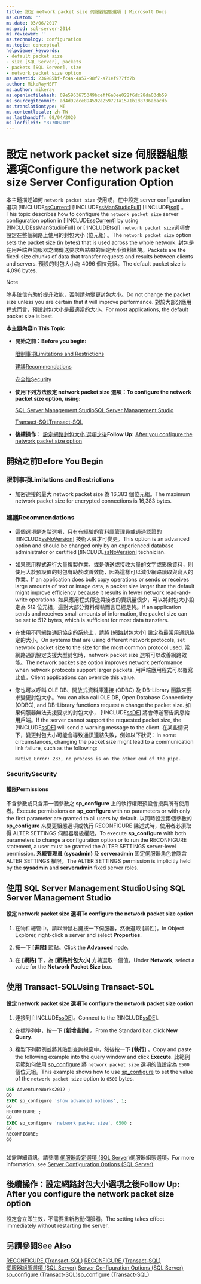 ```yaml
---
title: 設定 network packet size 伺服器組態選項 | Microsoft Docs
ms.custom: ''
ms.date: 03/06/2017
ms.prod: sql-server-2014
ms.reviewer: ''
ms.technology: configuration
ms.topic: conceptual
helpviewer_keywords:
- default packet size
- size [SQL Server], packets
- packets [SQL Server], size
- network packet size option
ms.assetid: 236985bf-fc4a-4a57-98f7-a71ef977fd7b
author: MikeRayMSFT
ms.author: mikeray
ms.openlocfilehash: 69e5963675349bceff6a0ee022f6dc28da03db59
ms.sourcegitcommit: ad4d92dce894592a259721a1571b1d8736abacdb
ms.translationtype: MT
ms.contentlocale: zh-TW
ms.lasthandoff: 08/04/2020
ms.locfileid: "87700210"
---
```

# <a name="configure-the-network-packet-size-server-configuration-option"></a><span data-ttu-id="83f82-102">設定 network packet size 伺服器組態選項</span><span class="sxs-lookup"><span data-stu-id="83f82-102">Configure the network packet size Server Configuration Option</span></span>
  <span data-ttu-id="83f82-103">本主題描述如何 `network packet size` 使用或，在中設定 server configuration 選項 [!INCLUDE[ssCurrent](../../includes/sscurrent-md.md)] [!INCLUDE[ssManStudioFull](../../includes/ssmanstudiofull-md.md)] [!INCLUDE[tsql](../../includes/tsql-md.md)] 。</span><span class="sxs-lookup"><span data-stu-id="83f82-103">This topic describes how to configure the `network packet size` server configuration option in [!INCLUDE[ssCurrent](../../includes/sscurrent-md.md)] by using [!INCLUDE[ssManStudioFull](../../includes/ssmanstudiofull-md.md)] or [!INCLUDE[tsql](../../includes/tsql-md.md)].</span></span> <span data-ttu-id="83f82-104">`network packet size`選項會設定在整個網路上使用的封包大小 (位元組) 。</span><span class="sxs-lookup"><span data-stu-id="83f82-104">The `network packet size` option sets the packet size (in bytes) that is used across the whole network.</span></span> <span data-ttu-id="83f82-105">封包是在用戶端與伺服器之間傳送要求與結果的固定大小資料區塊。</span><span class="sxs-lookup"><span data-stu-id="83f82-105">Packets are the fixed-size chunks of data that transfer requests and results between clients and servers.</span></span> <span data-ttu-id="83f82-106">預設的封包大小為 4096 個位元組。</span><span class="sxs-lookup"><span data-stu-id="83f82-106">The default packet size is 4,096 bytes.</span></span>  
  
> [!NOTE]  
>  <span data-ttu-id="83f82-107">除非確信有助於提升效能，否則請勿變更封包大小。</span><span class="sxs-lookup"><span data-stu-id="83f82-107">Do not change the packet size unless you are certain that it will improve performance.</span></span> <span data-ttu-id="83f82-108">對於大部分應用程式而言，預設封包大小是最適當的大小。</span><span class="sxs-lookup"><span data-stu-id="83f82-108">For most applications, the default packet size is best.</span></span>  
  
 <span data-ttu-id="83f82-109">**本主題內容**</span><span class="sxs-lookup"><span data-stu-id="83f82-109">**In This Topic**</span></span>  
  
-   <span data-ttu-id="83f82-110">**開始之前：**</span><span class="sxs-lookup"><span data-stu-id="83f82-110">**Before you begin:**</span></span>  
  
     [<span data-ttu-id="83f82-111">限制事項</span><span class="sxs-lookup"><span data-stu-id="83f82-111">Limitations and Restrictions</span></span>](#Restrictions)  
  
     [<span data-ttu-id="83f82-112">建議</span><span class="sxs-lookup"><span data-stu-id="83f82-112">Recommendations</span></span>](#Recommendations)  
  
     [<span data-ttu-id="83f82-113">安全性</span><span class="sxs-lookup"><span data-stu-id="83f82-113">Security</span></span>](#Security)  
  
-   <span data-ttu-id="83f82-114">**使用下列方法設定 network packet size 選項：**</span><span class="sxs-lookup"><span data-stu-id="83f82-114">**To configure the network packet size option, using:**</span></span>  
  
     [<span data-ttu-id="83f82-115">SQL Server Management Studio</span><span class="sxs-lookup"><span data-stu-id="83f82-115">SQL Server Management Studio</span></span>](#SSMSProcedure)  
  
     [<span data-ttu-id="83f82-116">Transact-SQL</span><span class="sxs-lookup"><span data-stu-id="83f82-116">Transact-SQL</span></span>](#TsqlProcedure)  
  
-   <span data-ttu-id="83f82-117">**後續操作：** [設定網路封包大小 選項之後](#FollowUp)</span><span class="sxs-lookup"><span data-stu-id="83f82-117">**Follow Up:**  [After you configure the network packet size option](#FollowUp)</span></span>  
  
##  <a name="before-you-begin"></a><a name="BeforeYouBegin"></a> <span data-ttu-id="83f82-118">開始之前</span><span class="sxs-lookup"><span data-stu-id="83f82-118">Before You Begin</span></span>  
  
###  <a name="limitations-and-restrictions"></a><a name="Restrictions"></a> <span data-ttu-id="83f82-119">限制事項</span><span class="sxs-lookup"><span data-stu-id="83f82-119">Limitations and Restrictions</span></span>  
  
-   <span data-ttu-id="83f82-120">加密連接的最大 network packet size 為 16,383 個位元組。</span><span class="sxs-lookup"><span data-stu-id="83f82-120">The maximum network packet size for encrypted connections is 16,383 bytes.</span></span>  
  
###  <a name="recommendations"></a><a name="Recommendations"></a> <span data-ttu-id="83f82-121">建議</span><span class="sxs-lookup"><span data-stu-id="83f82-121">Recommendations</span></span>  
  
-   <span data-ttu-id="83f82-122">這個選項是進階選項，只有有經驗的資料庫管理員或通過認證的 [!INCLUDE[ssNoVersion](../../includes/ssnoversion-md.md)] 技術人員才可變更。</span><span class="sxs-lookup"><span data-stu-id="83f82-122">This option is an advanced option and should be changed only by an experienced database administrator or certified [!INCLUDE[ssNoVersion](../../includes/ssnoversion-md.md)] technician.</span></span>  
  
-   <span data-ttu-id="83f82-123">如果應用程式進行大量複製作業，或是傳送或接收大量的文字或影像資料，則使用大於預設值的封包有助於改善效能，因為這樣可以減少網路讀取與寫入的作業。</span><span class="sxs-lookup"><span data-stu-id="83f82-123">If an application does bulk copy operations or sends or receives large amounts of text or image data, a packet size larger than the default might improve efficiency because it results in fewer network read-and-write operations.</span></span> <span data-ttu-id="83f82-124">如果應用程式傳送與接收的資訊量很少，可以將封包大小設定為 512 位元組，這對大部分資料傳輸而言已經足夠。</span><span class="sxs-lookup"><span data-stu-id="83f82-124">If an application sends and receives small amounts of information, the packet size can be set to 512 bytes, which is sufficient for most data transfers.</span></span>  
  
-   <span data-ttu-id="83f82-125">在使用不同網路通訊協定的系統上，請將 [網路封包大小] 設定為最常用通訊協定的大小。</span><span class="sxs-lookup"><span data-stu-id="83f82-125">On systems that are using different network protocols, set network packet size to the size for the most common protocol used.</span></span> <span data-ttu-id="83f82-126">當網路通訊協定支援大型封包時，network packet size 選項可以改善網路效能。</span><span class="sxs-lookup"><span data-stu-id="83f82-126">The network packet size option improves network performance when network protocols support larger packets.</span></span> <span data-ttu-id="83f82-127">用戶端應用程式可以覆寫此值。</span><span class="sxs-lookup"><span data-stu-id="83f82-127">Client applications can override this value.</span></span>  
  
-   <span data-ttu-id="83f82-128">您也可以呼叫 OLE DB、開放式資料庫連接 (ODBC) 及 DB-Library 函數來要求變更封包大小。</span><span class="sxs-lookup"><span data-stu-id="83f82-128">You can also call OLE DB, Open Database Connectivity (ODBC), and DB-Library functions request a change the packet size.</span></span> <span data-ttu-id="83f82-129">如果伺服器無法支援要求的封包大小， [!INCLUDE[ssDE](../../includes/ssde-md.md)] 將會傳送警告訊息給用戶端。</span><span class="sxs-lookup"><span data-stu-id="83f82-129">If the server cannot support the requested packet size, the [!INCLUDE[ssDE](../../includes/ssde-md.md)] will send a warning message to the client.</span></span> <span data-ttu-id="83f82-130">在某些情況下，變更封包大小可能會導致通訊連結失敗，例如以下狀況：</span><span class="sxs-lookup"><span data-stu-id="83f82-130">In some circumstances, changing the packet size might lead to a communication link failure, such as the following:</span></span>  
  
     `Native Error: 233, no process is on the other end of the pipe.`  
  
###  <a name="security"></a><a name="Security"></a> <span data-ttu-id="83f82-131">Security</span><span class="sxs-lookup"><span data-stu-id="83f82-131">Security</span></span>  
  
####  <a name="permissions"></a><a name="Permissions"></a> <span data-ttu-id="83f82-132">權限</span><span class="sxs-lookup"><span data-stu-id="83f82-132">Permissions</span></span>  
 <span data-ttu-id="83f82-133">不含參數或只含第一個參數之 **sp_configure** 上的執行權限預設會授與所有使用者。</span><span class="sxs-lookup"><span data-stu-id="83f82-133">Execute permissions on **sp_configure** with no parameters or with only the first parameter are granted to all users by default.</span></span> <span data-ttu-id="83f82-134">以同時設定兩個參數的 **sp_configure** 來變更組態選項或執行 RECONFIGURE 陳述式時，使用者必須取得 ALTER SETTINGS 伺服器層級權限。</span><span class="sxs-lookup"><span data-stu-id="83f82-134">To execute **sp_configure** with both parameters to change a configuration option or to run the RECONFIGURE statement, a user must be granted the ALTER SETTINGS server-level permission.</span></span> <span data-ttu-id="83f82-135">**系統管理員 (sysadmin)** 及 **serveradmin** 固定伺服器角色會隱含 ALTER SETTINGS 權限。</span><span class="sxs-lookup"><span data-stu-id="83f82-135">The ALTER SETTINGS permission is implicitly held by the **sysadmin** and **serveradmin** fixed server roles.</span></span>  
  
##  <a name="using-sql-server-management-studio"></a><a name="SSMSProcedure"></a> <span data-ttu-id="83f82-136">使用 SQL Server Management Studio</span><span class="sxs-lookup"><span data-stu-id="83f82-136">Using SQL Server Management Studio</span></span>  
  
#### <a name="to-configure-the-network-packet-size-option"></a><span data-ttu-id="83f82-137">設定 network packet size 選項</span><span class="sxs-lookup"><span data-stu-id="83f82-137">To configure the network packet size option</span></span>  
  
1.  <span data-ttu-id="83f82-138">在物件總管中，請以滑鼠右鍵按一下伺服器，然後選取 [屬性]。</span><span class="sxs-lookup"><span data-stu-id="83f82-138">In Object Explorer, right-click a server and select **Properties**.</span></span>  
  
2.  <span data-ttu-id="83f82-139">按一下 **[進階]** 節點。</span><span class="sxs-lookup"><span data-stu-id="83f82-139">Click the **Advanced** node.</span></span>  
  
3.  <span data-ttu-id="83f82-140">在 **[網路]** 下，為 **[網路封包大小]** 方塊選取一個值。</span><span class="sxs-lookup"><span data-stu-id="83f82-140">Under **Network**, select a value for the **Network Packet Size** box.</span></span>  
  
##  <a name="using-transact-sql"></a><a name="TsqlProcedure"></a> <span data-ttu-id="83f82-141">使用 Transact-SQL</span><span class="sxs-lookup"><span data-stu-id="83f82-141">Using Transact-SQL</span></span>  
  
#### <a name="to-configure-the-network-packet-size-option"></a><span data-ttu-id="83f82-142">設定 network packet size 選項</span><span class="sxs-lookup"><span data-stu-id="83f82-142">To configure the network packet size option</span></span>  
  
1.  <span data-ttu-id="83f82-143">連接到 [!INCLUDE[ssDE](../../includes/ssde-md.md)]。</span><span class="sxs-lookup"><span data-stu-id="83f82-143">Connect to the [!INCLUDE[ssDE](../../includes/ssde-md.md)].</span></span>  
  
2.  <span data-ttu-id="83f82-144">在標準列中，按一下 **[新增查詢]** 。</span><span class="sxs-lookup"><span data-stu-id="83f82-144">From the Standard bar, click **New Query**.</span></span>  
  
3.  <span data-ttu-id="83f82-145">複製下列範例並將其貼到查詢視窗中，然後按一下 **[執行]** 。</span><span class="sxs-lookup"><span data-stu-id="83f82-145">Copy and paste the following example into the query window and click **Execute**.</span></span> <span data-ttu-id="83f82-146">此範例示範如何使用 [sp_configure](/sql/relational-databases/system-stored-procedures/sp-configure-transact-sql) 將 `network packet size` 選項的值設定為 `6500` 個位元組。</span><span class="sxs-lookup"><span data-stu-id="83f82-146">This example shows how to use [sp_configure](/sql/relational-databases/system-stored-procedures/sp-configure-transact-sql) to set the value of the `network packet size` option to `6500` bytes.</span></span>  
  
```sql  
USE AdventureWorks2012 ;  
GO  
EXEC sp_configure 'show advanced options', 1;  
GO  
RECONFIGURE ;  
GO  
EXEC sp_configure 'network packet size', 6500 ;  
GO  
RECONFIGURE;  
GO  
  
```  
  
 <span data-ttu-id="83f82-147">如需詳細資訊，請參閱 [伺服器設定選項 &#40;SQL Server&#41;](server-configuration-options-sql-server.md)伺服器組態選項。</span><span class="sxs-lookup"><span data-stu-id="83f82-147">For more information, see [Server Configuration Options &#40;SQL Server&#41;](server-configuration-options-sql-server.md).</span></span>  
  
##  <a name="follow-up-after-you-configure-the-network-packet-size-option"></a><a name="FollowUp"></a> <span data-ttu-id="83f82-148">後續操作：設定網路封包大小選項之後</span><span class="sxs-lookup"><span data-stu-id="83f82-148">Follow Up: After you configure the network packet size option</span></span>  
 <span data-ttu-id="83f82-149">設定會立即生效，不需要重新啟動伺服器。</span><span class="sxs-lookup"><span data-stu-id="83f82-149">The setting takes effect immediately without restarting the server.</span></span>  
  
## <a name="see-also"></a><span data-ttu-id="83f82-150">另請參閱</span><span class="sxs-lookup"><span data-stu-id="83f82-150">See Also</span></span>  
 <span data-ttu-id="83f82-151">[RECONFIGURE &#40;Transact-SQL&#41;](/sql/t-sql/language-elements/reconfigure-transact-sql) </span><span class="sxs-lookup"><span data-stu-id="83f82-151">[RECONFIGURE &#40;Transact-SQL&#41;](/sql/t-sql/language-elements/reconfigure-transact-sql) </span></span>  
 <span data-ttu-id="83f82-152">[伺服器組態選項 &#40;SQL Server&#41;](server-configuration-options-sql-server.md) </span><span class="sxs-lookup"><span data-stu-id="83f82-152">[Server Configuration Options &#40;SQL Server&#41;](server-configuration-options-sql-server.md) </span></span>  
 [<span data-ttu-id="83f82-153">sp_configure &#40;Transact-SQL&#41;</span><span class="sxs-lookup"><span data-stu-id="83f82-153">sp_configure &#40;Transact-SQL&#41;</span></span>](/sql/relational-databases/system-stored-procedures/sp-configure-transact-sql)  
  
  
